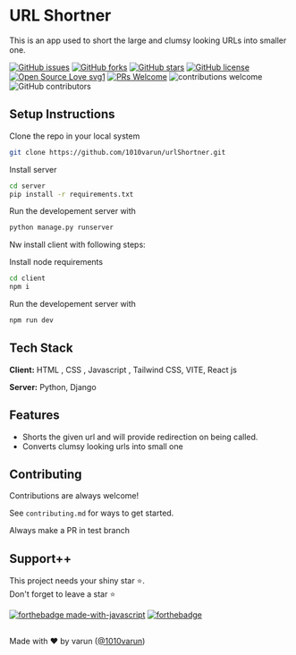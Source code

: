 # URL Shortner

This is an app used to short the large and clumsy looking URLs into smaller one.

[![GitHub issues](https://img.shields.io/github/issues/1010varun/urlShortner)](https://github.com/1010varun/urlShortner/issues)
[![GitHub forks](https://img.shields.io/github/forks/1010varun/urlShortner)](https://github.com/1010varun/urlShortner/network)
[![GitHub stars](https://img.shields.io/github/stars/1010varun/urlShortner)](https://github.com/1010varun/urlShortner/stargazers)
[![GitHub license](https://img.shields.io/github/license/1010varun/urlShortner)](https://github.com/1010varun/urlShortner/blob/main/LICENSE)
[![Open Source Love svg1](https://badges.frapsoft.com/os/v1/open-source.svg?v=103)](https://github.com/ellerbrock/open-source-badges/) [![PRs Welcome](https://img.shields.io/badge/PRs-welcome-brightgreen.svg?style=flat-square)](http://makeapullrequest.com) ![contributions welcome](https://img.shields.io/static/v1.svg?label=Contributions&message=Welcome&color=0059b3&style=flat-square) ![GitHub contributors](https://img.shields.io/github/contributors-anon/1010varun/urlShortner) 
<br>


## Setup Instructions

Clone the repo in your local system

```bash
git clone https://github.com/1010varun/urlShortner.git
```

Install server

```bash
cd server
pip install -r requirements.txt
```

Run the developement server with 

```bash
python manage.py runserver
```
Nw install client with following steps:

Install node requirements

```bash
cd client
npm i
```
Run the developement server with 

```bash
npm run dev
```

## Tech Stack

**Client:** HTML , CSS , Javascript , Tailwind CSS, VITE, React js

**Server:** Python, Django

## Features

- Shorts the given url and will provide redirection on being called.
- Converts clumsy looking urls into small one

## Contributing

Contributions are always welcome!

See `contributing.md` for ways to get started.

Always make a PR in test branch

## Support++

This project needs your shiny star ⭐.   
Don't forget to leave a star ⭐️

[![forthebadge made-with-javascript](https://forthebadge.com/images/badges/made-with-javascript.svg)](https://www.javascript.com/)  [![forthebadge](https://forthebadge.com/images/badges/built-with-love.svg)](https://forthebadge.com)


##
Made with ❤ by varun ([@1010varun](https://github.com/1010varun))
